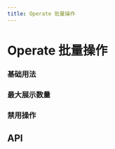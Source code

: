 ```yaml
---
title: Operate 批量操作
---
```


# Operate 批量操作

### 基础用法

<demo path="./def.vue" />

### 最大展示数量

<demo path="./maxOperate.vue" />

### 禁用操作

<demo path="./disabledOperate.vue" />

## API

<API src="./operate.json" lang="zh"></API>